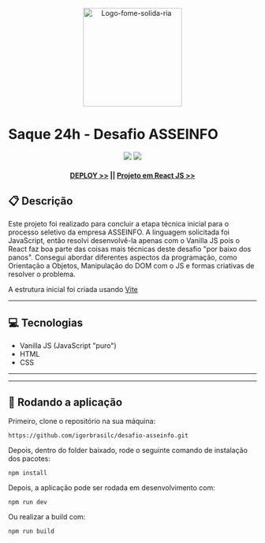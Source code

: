 <p align="center">
   <img src="https://freesvg.org/img/cash2.png" alt="Logo-fome-solida-ria" border="0" width="200px"/>
   <h1>Saque 24h - Desafio ASSEINFO</h1>
</p>

<p align = "center">
   <img src="https://img.shields.io/badge/author-Igor Corbari Brasil-4dae71?style=flat-square" />
   <img src="https://img.shields.io/github/languages/count/igorbrasilc/desafio-asseinfo?color=4dae71&style=flat-square" />
</p>

<h4 align = "center">
   <a href="https://desafio-asseinfo.vercel.app/">DEPLOY >></a> ||
   <a href="https://github.com/igorbrasilc/desafio-asseinfo-react">Projeto em React JS >></a>
</h4>

##  :clipboard: Descrição

Este projeto foi realizado para concluir a etapa técnica inicial para o processo seletivo da empresa ASSEINFO. A linguagem solicitada foi JavaScript, então resolvi desenvolvê-la apenas com o Vanilla JS pois o React faz boa parte das coisas mais técnicas deste desafio "por baixo dos panos".
Consegui abordar diferentes aspectos da programação, como Orientação a Objetos, Manipulação do DOM com o JS e formas criativas de resolver o problema. 

A estrutura inicial foi criada usando [Vite](https://vitejs.dev/) 
***

## :computer:	 Tecnologias

- Vanilla JS (JavaScript "puro")
- HTML
- CSS

***

***

## 🏁 Rodando a aplicação

Primeiro, clone o repositório na sua máquina:

```
https://github.com/igorbrasilc/desafio-asseinfo.git
```

Depois, dentro do folder baixado, rode o seguinte comando de instalação dos pacotes:

```
npm install
```

Depois, a aplicação pode ser rodada em desenvolvimento com:
```
npm run dev
```

Ou realizar a build com:
```
npm run build
```
